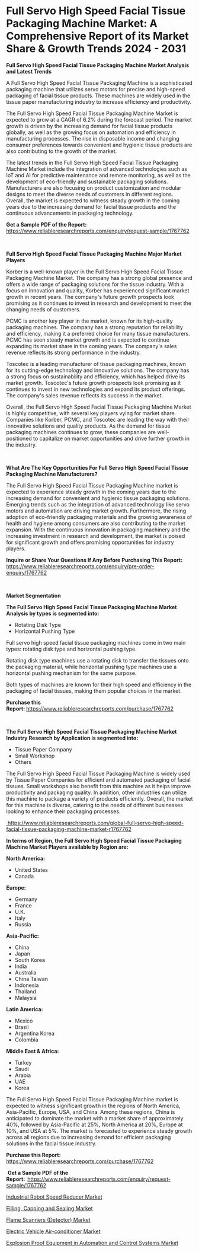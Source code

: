 <p><h1>Full Servo High Speed Facial Tissue Packaging Machine Market: A Comprehensive Report of its Market Share & Growth Trends 2024 - 2031</h1></p><p><strong>Full Servo High Speed Facial Tissue Packaging Machine Market Analysis and Latest Trends</strong></p>
<p><p>A Full Servo High Speed Facial Tissue Packaging Machine is a sophisticated packaging machine that utilizes servo motors for precise and high-speed packaging of facial tissue products. These machines are widely used in the tissue paper manufacturing industry to increase efficiency and productivity.</p><p>The Full Servo High Speed Facial Tissue Packaging Machine Market is expected to grow at a CAGR of 6.2% during the forecast period. The market growth is driven by the increasing demand for facial tissue products globally, as well as the growing focus on automation and efficiency in manufacturing processes. The rise in disposable income and changing consumer preferences towards convenient and hygienic tissue products are also contributing to the growth of the market.</p><p>The latest trends in the Full Servo High Speed Facial Tissue Packaging Machine Market include the integration of advanced technologies such as IoT and AI for predictive maintenance and remote monitoring, as well as the development of eco-friendly and sustainable packaging solutions. Manufacturers are also focusing on product customization and modular designs to meet the diverse needs of customers in different regions. Overall, the market is expected to witness steady growth in the coming years due to the increasing demand for facial tissue products and the continuous advancements in packaging technology.</p></p>
<p><strong>Get a Sample PDF of the Report:&nbsp;</strong> <a href="https://www.reliableresearchreports.com/enquiry/request-sample/1767762">https://www.reliableresearchreports.com/enquiry/request-sample/1767762</a></p>
<p>&nbsp;</p>
<p><strong>Full Servo High Speed Facial Tissue Packaging Machine Major Market Players</strong></p>
<p><p>Korber is a well-known player in the Full Servo High Speed Facial Tissue Packaging Machine Market. The company has a strong global presence and offers a wide range of packaging solutions for the tissue industry. With a focus on innovation and quality, Korber has experienced significant market growth in recent years. The company's future growth prospects look promising as it continues to invest in research and development to meet the changing needs of customers.</p><p>PCMC is another key player in the market, known for its high-quality packaging machines. The company has a strong reputation for reliability and efficiency, making it a preferred choice for many tissue manufacturers. PCMC has seen steady market growth and is expected to continue expanding its market share in the coming years. The company's sales revenue reflects its strong performance in the industry.</p><p>Toscotec is a leading manufacturer of tissue packaging machines, known for its cutting-edge technology and innovative solutions. The company has a strong focus on sustainability and efficiency, which has helped drive its market growth. Toscotec's future growth prospects look promising as it continues to invest in new technologies and expand its product offerings. The company's sales revenue reflects its success in the market.</p><p>Overall, the Full Servo High Speed Facial Tissue Packaging Machine Market is highly competitive, with several key players vying for market share. Companies like Korber, PCMC, and Toscotec are leading the way with their innovative solutions and quality products. As the demand for tissue packaging machines continues to grow, these companies are well-positioned to capitalize on market opportunities and drive further growth in the industry.</p></p>
<p>&nbsp;</p>
<p><strong>What Are The Key Opportunities For Full Servo High Speed Facial Tissue Packaging Machine Manufacturers?</strong></p>
<p><p>The Full Servo High Speed Facial Tissue Packaging Machine market is expected to experience steady growth in the coming years due to the increasing demand for convenient and hygienic tissue packaging solutions. Emerging trends such as the integration of advanced technology like servo motors and automation are driving market growth. Furthermore, the rising adoption of eco-friendly packaging materials and the growing awareness of health and hygiene among consumers are also contributing to the market expansion. With the continuous innovation in packaging machinery and the increasing investment in research and development, the market is poised for significant growth and offers promising opportunities for industry players.</p></p>
<p><strong>Inquire or Share Your Questions If Any Before Purchasing This Report:</strong> <a href="https://www.reliableresearchreports.com/enquiry/pre-order-enquiry/1767762">https://www.reliableresearchreports.com/enquiry/pre-order-enquiry/1767762</a></p>
<p>&nbsp;</p>
<p><strong>Market Segmentation</strong></p>
<p><strong>The Full Servo High Speed Facial Tissue Packaging Machine Market Analysis by types is segmented into:</strong></p>
<p><ul><li>Rotating Disk Type</li><li>Horizontal Pushing Type</li></ul></p>
<p><p>Full servo high speed facial tissue packaging machines come in two main types: rotating disk type and horizontal pushing type. </p><p>Rotating disk type machines use a rotating disk to transfer the tissues onto the packaging material, while horizontal pushing type machines use a horizontal pushing mechanism for the same purpose. </p><p>Both types of machines are known for their high speed and efficiency in the packaging of facial tissues, making them popular choices in the market.</p></p>
<p><strong>Purchase this Report:&nbsp;</strong><a href="https://www.reliableresearchreports.com/purchase/1767762">https://www.reliableresearchreports.com/purchase/1767762</a></p>
<p>&nbsp;</p>
<p><strong>The Full Servo High Speed Facial Tissue Packaging Machine Market Industry Research by Application is segmented into:</strong></p>
<p><ul><li>Tissue Paper Company</li><li>Small Workshop</li><li>Others</li></ul></p>
<p><p>The Full Servo High Speed Facial Tissue Packaging Machine is widely used by Tissue Paper Companies for efficient and automated packaging of facial tissues. Small workshops also benefit from this machine as it helps improve productivity and packaging quality. In addition, other industries can utilize this machine to package a variety of products efficiently. Overall, the market for this machine is diverse, catering to the needs of different businesses looking to enhance their packaging processes.</p></p>
<p><a href="https://www.reliableresearchreports.com/global-full-servo-high-speed-facial-tissue-packaging-machine-market-r1767762">&nbsp;https://www.reliableresearchreports.com/global-full-servo-high-speed-facial-tissue-packaging-machine-market-r1767762</a></p>
<p><strong>In terms of Region, the Full Servo High Speed Facial Tissue Packaging Machine Market Players available by Region are:</strong></p>
<p>
    <p> <strong> North America: </strong>
        <ul>
            <li>United States</li>
            <li>Canada</li>
        </ul>
        </p> 
    <p> <strong> Europe: </strong>
        <ul>
            <li>Germany</li>
            <li>France</li>
            <li>U.K.</li>
            <li>Italy</li>
            <li>Russia</li>
        </ul>
        </p> 
    <p> <strong> Asia-Pacific: </strong>
        <ul>
            <li>China</li>
            <li>Japan</li>
            <li>South Korea</li>
            <li>India</li>
            <li>Australia</li>
            <li>China Taiwan</li>
            <li>Indonesia</li>
            <li>Thailand</li>
            <li>Malaysia</li>
        </ul>
        </p> 
    <p> <strong> Latin America: </strong>
        <ul>
            <li>Mexico</li>
            <li>Brazil</li>
            <li>Argentina Korea</li>
            <li>Colombia</li>
        </ul>
        </p> 
    <p> <strong> Middle East & Africa: </strong>
        <ul>
            <li>Turkey</li>
            <li>Saudi</li>
            <li>Arabia</li>
            <li>UAE</li>
            <li>Korea</li>
        </ul>
    </p>
    </p>
<p><p>The Full Servo High Speed Facial Tissue Packaging Machine market is expected to witness significant growth in the regions of North America, Asia-Pacific, Europe, USA, and China. Among these regions, China is anticipated to dominate the market with a market share of approximately 40%, followed by Asia-Pacific at 25%, North America at 20%, Europe at 10%, and USA at 5%. The market is forecasted to experience steady growth across all regions due to increasing demand for efficient packaging solutions in the facial tissue industry.</p></p>
<p><strong>Purchase this Report: </strong><a href="https://www.reliableresearchreports.com/purchase/1767762">https://www.reliableresearchreports.com/purchase/1767762</a></p>
<p>&nbsp;<strong>Get a Sample PDF of the Report:&nbsp;&nbsp;</strong><a href="https://www.reliableresearchreports.com/enquiry/request-sample/1767762">https://www.reliableresearchreports.com/enquiry/request-sample/1767762</a></p>
<p><strong></strong></p>
<p><p><a href="https://github.com/hannahforsyth9786/Market-Research-Report-List-1/blob/main/industrial-robot-speed-reducer-market.md">Industrial Robot Speed Reducer Market</a></p><p><a href="https://github.com/faisalayoob601/Market-Research-Report-List-1/blob/main/filling-capping-and-sealing-market.md">Filling, Capping and Sealing Market</a></p><p><a href="https://github.com/HallieBird1/Market-Research-Report-List-1/blob/main/flame-scanners-detector-market.md">Flame Scanners (Detector) Market</a></p><p><a href="https://github.com/eliyamanson4561/Market-Research-Report-List-1/blob/main/electric-vehicle-air-conditioner-market.md">Electric Vehicle Air-conditioner Market</a></p><p><a href="https://github.com/nafiafirdania/Market-Research-Report-List-1/blob/main/explosion-proof-equipment-in-automation-and-control-systems-market.md">Explosion Proof Equipment in Automation and Control Systems Market</a></p></p>
